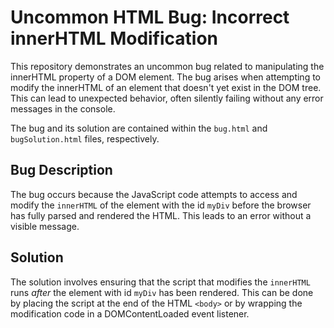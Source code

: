 # Uncommon HTML Bug: Incorrect innerHTML Modification

This repository demonstrates an uncommon bug related to manipulating the innerHTML property of a DOM element.  The bug arises when attempting to modify the innerHTML of an element that doesn't yet exist in the DOM tree.  This can lead to unexpected behavior, often silently failing without any error messages in the console.

The bug and its solution are contained within the `bug.html` and `bugSolution.html` files, respectively.

## Bug Description
The bug occurs because the JavaScript code attempts to access and modify the `innerHTML` of the element with the id `myDiv` before the browser has fully parsed and rendered the HTML.  This leads to an error without a visible message.

## Solution
The solution involves ensuring that the script that modifies the `innerHTML` runs *after* the element with id `myDiv` has been rendered.  This can be done by placing the script at the end of the HTML `<body>` or by wrapping the modification code in a DOMContentLoaded event listener.
